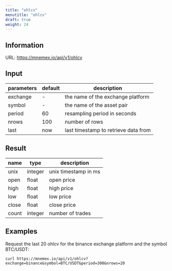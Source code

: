 ```yaml
---
title: "ohlcv"
menutitle: "ohlcv"
draft: true
weight: 24
---
```


## Information

URL: https://mnemex.io/api/v1/ohlcv

## Input

| parameters | default | description |
| ---------- | ------- | ----------- |
| exchange   | -       | the name of the exchange platform |
| symbol     | -       | the name of the asset pair |
| period     | 60      | resampling period in seconds |
| nrows      | 100     | number of rows |
| last       | now     | last timestamp to retrieve data from |

## Result

| name  | type    | description |
| ----- | ------- | ----------- |
| unix  | integer | unix timestamp in ms |
| open  | float   | open price |
| high  | float   | high price |
| low   | float   | low price |
| close | float   | close price |
| count | integer | number of trades |

## Examples 

Request the last 20 ohlcv for the binance exchange platform and the symbol BTC/USDT:

```
curl https://mnemex.io/api/v1/ohlcv?exchange=binance&symbol=BTC/USDT&period=300&nrows=20
```



